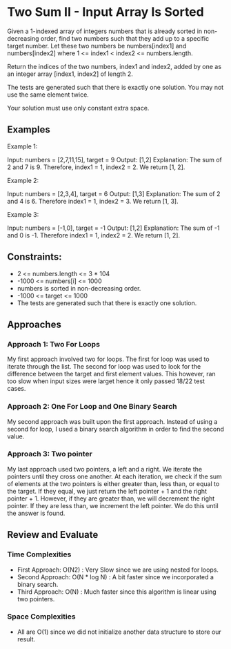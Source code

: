 # Two Sum II - Input Array Is Sorted

Given a 1-indexed array of integers numbers that is already sorted in non-decreasing order, find two numbers such that they add up to a specific target number. Let these two numbers be numbers[index1] and numbers[index2] where 1 <= index1 < index2 <= numbers.length.

Return the indices of the two numbers, index1 and index2, added by one as an integer array [index1, index2] of length 2.

The tests are generated such that there is exactly one solution. You may not use the same element twice.

Your solution must use only constant extra space.

## Examples

Example 1:

Input: numbers = [2,7,11,15], target = 9
Output: [1,2]
Explanation: The sum of 2 and 7 is 9. Therefore, index1 = 1, index2 = 2. We return [1, 2].

Example 2:

Input: numbers = [2,3,4], target = 6
Output: [1,3]
Explanation: The sum of 2 and 4 is 6. Therefore index1 = 1, index2 = 3. We return [1, 3].

Example 3:

Input: numbers = [-1,0], target = -1
Output: [1,2]
Explanation: The sum of -1 and 0 is -1. Therefore index1 = 1, index2 = 2. We return [1, 2].

## Constraints:

- 2 <= numbers.length <= 3 \* 104
- -1000 <= numbers[i] <= 1000
- numbers is sorted in non-decreasing order.
- -1000 <= target <= 1000
- The tests are generated such that there is exactly one solution.

## Approaches

### Approach 1: Two For Loops

My first approach involved two for loops. The first for loop was used to iterate through the list. The second for loop was used to look for the difference between the target and first element values. This however, ran too slow when input sizes were larget hence it only passed 18/22 test cases.

### Approach 2: One For Loop and One Binary Search

My second approach was built upon the first approach. Instead of using a second for loop, I used a binary search algorithm in order to find the second value.

### Approach 3: Two pointer

My last approach used two pointers, a left and a right. We iterate the pointers until they cross one another. At each iteration, we check if the sum of elements at the two pointers is either greater than, less than, or equal to the target. If they equal, we just return the left pointer + 1 and the right pointer + 1. However, if they are greater than, we will decrement the right pointer. If they are less than, we increment the left pointer. We do this until the answer is found.

## Review and Evaluate

### Time Complexities

- First Approach: O(N2) : Very Slow since we are using nested for loops.
- Second Approach: O(N \* log N) : A bit faster since we incorporated a binary search.
- Third Approach: O(N) : Much faster since this algorithm is linear using two pointers.

### Space Complexities

- All are O(1) since we did not initialize another data structure to store our result.

